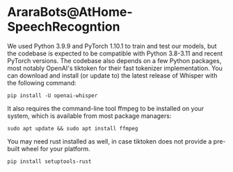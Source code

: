 # AraraBots@AtHome-SpeechRecogntion

We used Python 3.9.9 and PyTorch 1.10.1 to train and test our models, but the codebase is expected to be compatible with Python 3.8-3.11 and recent PyTorch versions. The codebase also depends on a few Python packages, most notably OpenAI's tiktoken for their fast tokenizer implementation. You can download and install (or update to) the latest release of Whisper with the following command:
```
pip install -U openai-whisper
```

It also requires the command-line tool ffmpeg to be installed on your system, which is available from most package managers:
```
sudo apt update && sudo apt install ffmpeg
```

You may need rust installed as well, in case tiktoken does not provide a pre-built wheel for your platform.
```
pip install setuptools-rust
```
